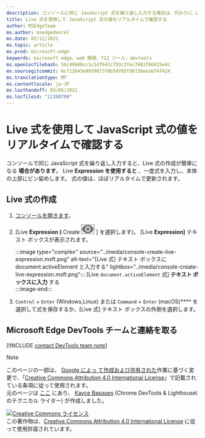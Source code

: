 ```yaml
---
description: コンソールに同じ JavaScript 式を繰り返し入力する場合は、代わりに Live 式を試してください。
title: Live 式を使用して JavaScript 式の値をリアルタイムで確認する
author: MSEdgeTeam
ms.author: msedgedevrel
ms.date: 02/12/2021
ms.topic: article
ms.prod: microsoft-edge
keywords: microsoft edge、web 開発、f12 ツール、devtools
ms.openlocfilehash: 5bc49b60cc1c1dfb41c793c3fec7681fb6415e4c
ms.sourcegitcommit: 6cf12643e9959873f8b5d785fd6158eeab74f424
ms.translationtype: MT
ms.contentlocale: ja-JP
ms.lasthandoff: 03/06/2021
ms.locfileid: "11398799"
---
```

<!-- Copyright Kayce Basques 

   Licensed under the Apache License, Version 2.0 (the "License");
   you may not use this file except in compliance with the License.
   You may obtain a copy of the License at

       https://www.apache.org/licenses/LICENSE-2.0

   Unless required by applicable law or agreed to in writing, software
   distributed under the License is distributed on an "AS IS" BASIS,
   WITHOUT WARRANTIES OR CONDITIONS OF ANY KIND, either express or implied.
   See the License for the specific language governing permissions and
   limitations under the License.  -->

# <a name="watch-javascript-expression-values-in-real-time-with-live-expressions"></a>Live 式を使用して JavaScript 式の値をリアルタイムで確認する  

コンソールで同じ JavaScript 式を繰り返し入力すると、Live 式の作成が簡単になる **場合があります**。  Live **Expression を使用すると** 、一度式を入力し、本体の上部にピン留めします。  式の値は、ほぼリアルタイムで更新されます。  

## <a name="create-a-live-expression"></a>Live 式の作成  

1.  [コンソールを開きます][DevToolsConsoleReferenceOpenConsole]。  
1.  [Live **Expression \(** Create ![ Live Expression ][ImageCreateLiveExpressionIcon] \] を選択します)。  [Live **Expression]** テキスト ボックスが表示されます。  
    
    :::image type="complex" source="../media/console-create-live-expression.msft.png" alt-text="[Live 式] テキスト ボックスに document.activeElement と入力する" lightbox="../media/console-create-live-expression.msft.png":::
       [Live `document.activeElement` 式] **テキスト ボックスに入力** する  
    :::image-end:::  
    
1.  `Control` + `Enter` \(Windows,Linux\) または `Command` + `Enter` \(macOS\)**** を選択して式を保存するか、[Live 式] テキスト ボックスの外側を選択します。  

## <a name="getting-in-touch-with-the-microsoft-edge-devtools-team"></a>Microsoft Edge DevTools チームと連絡を取る  

[!INCLUDE [contact DevTools team note](../includes/contact-devtools-team-note.md)]  

<!-- image links -->  

[ImageCreateLiveExpressionIcon]: ../media/create-live-expression-icon.msft.png  

<!-- links -->  

[DevToolsConsoleReferenceOpenConsole]: ./reference.md#open-the-console "コンソール - コンソール リファレンス を開|Microsoft Docs"  

> [!NOTE]
> このページの一部は、 [Google によっ て作成および共有された][GoogleSitePolicies]作業に基づく変更で、「[Creative Commons Attribution 4.0 International License][CCA4IL]」で記載されている条項に従って使用されます。  
> 元のページは [ここ](https://developers.google.com/web/tools/chrome-devtools/console/live-expressions) にあり、 [Kayce Basques][KayceBasques] \(Chrome DevTools \& Lighthouse\ のテクニカル ライター) が作成しました。  

[![Creative Commons ライセンス][CCby4Image]][CCA4IL]  
この著作物は、[Creative Commons Attribution 4.0 International License][CCA4IL] に従って使用許諾されています。  

[CCA4IL]: https://creativecommons.org/licenses/by/4.0  
[CCby4Image]: https://i.creativecommons.org/l/by/4.0/88x31.png  
[GoogleSitePolicies]: https://developers.google.com/terms/site-policies  
[KayceBasques]: https://developers.google.com/web/resources/contributors/kaycebasques  
